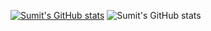 [![Sumit's GitHub stats](https://github-readme-stats.vercel.app/api?username=Sumit-nepal)](https://github.com/Sumit-nepal/github-readme-stats)
![Sumit's GitHub stats](https://github-readme-stats.vercel.app/api?username=Sumit-nepal&show_icons=true&theme=radical)
